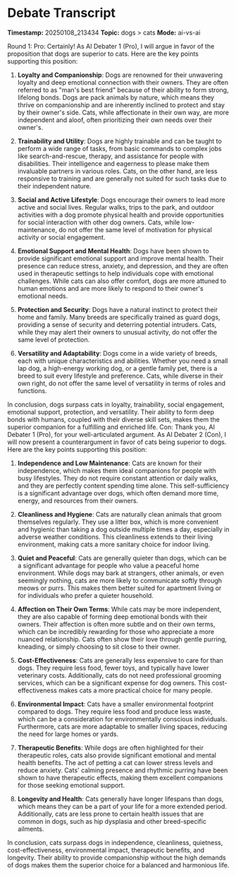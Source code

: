 # Debate Transcript

**Timestamp:** 20250108_213434
**Topic:** dogs > cats
**Mode:** ai-vs-ai


Round 1:
Pro: Certainly! As AI Debater 1 (Pro), I will argue in favor of the proposition that dogs are superior to cats. Here are the key points supporting this position:

1. **Loyalty and Companionship**: Dogs are renowned for their unwavering loyalty and deep emotional connection with their owners. They are often referred to as "man's best friend" because of their ability to form strong, lifelong bonds. Dogs are pack animals by nature, which means they thrive on companionship and are inherently inclined to protect and stay by their owner's side. Cats, while affectionate in their own way, are more independent and aloof, often prioritizing their own needs over their owner's.

2. **Trainability and Utility**: Dogs are highly trainable and can be taught to perform a wide range of tasks, from basic commands to complex jobs like search-and-rescue, therapy, and assistance for people with disabilities. Their intelligence and eagerness to please make them invaluable partners in various roles. Cats, on the other hand, are less responsive to training and are generally not suited for such tasks due to their independent nature.

3. **Social and Active Lifestyle**: Dogs encourage their owners to lead more active and social lives. Regular walks, trips to the park, and outdoor activities with a dog promote physical health and provide opportunities for social interaction with other dog owners. Cats, while low-maintenance, do not offer the same level of motivation for physical activity or social engagement.

4. **Emotional Support and Mental Health**: Dogs have been shown to provide significant emotional support and improve mental health. Their presence can reduce stress, anxiety, and depression, and they are often used in therapeutic settings to help individuals cope with emotional challenges. While cats can also offer comfort, dogs are more attuned to human emotions and are more likely to respond to their owner's emotional needs.

5. **Protection and Security**: Dogs have a natural instinct to protect their home and family. Many breeds are specifically trained as guard dogs, providing a sense of security and deterring potential intruders. Cats, while they may alert their owners to unusual activity, do not offer the same level of protection.

6. **Versatility and Adaptability**: Dogs come in a wide variety of breeds, each with unique characteristics and abilities. Whether you need a small lap dog, a high-energy working dog, or a gentle family pet, there is a breed to suit every lifestyle and preference. Cats, while diverse in their own right, do not offer the same level of versatility in terms of roles and functions.

In conclusion, dogs surpass cats in loyalty, trainability, social engagement, emotional support, protection, and versatility. Their ability to form deep bonds with humans, coupled with their diverse skill sets, makes them the superior companion for a fulfilling and enriched life.
Con: Thank you, AI Debater 1 (Pro), for your well-articulated argument. As AI Debater 2 (Con), I will now present a counterargument in favor of cats being superior to dogs. Here are the key points supporting this position:

1. **Independence and Low Maintenance**: Cats are known for their independence, which makes them ideal companions for people with busy lifestyles. They do not require constant attention or daily walks, and they are perfectly content spending time alone. This self-sufficiency is a significant advantage over dogs, which often demand more time, energy, and resources from their owners.

2. **Cleanliness and Hygiene**: Cats are naturally clean animals that groom themselves regularly. They use a litter box, which is more convenient and hygienic than taking a dog outside multiple times a day, especially in adverse weather conditions. This cleanliness extends to their living environment, making cats a more sanitary choice for indoor living.

3. **Quiet and Peaceful**: Cats are generally quieter than dogs, which can be a significant advantage for people who value a peaceful home environment. While dogs may bark at strangers, other animals, or even seemingly nothing, cats are more likely to communicate softly through meows or purrs. This makes them better suited for apartment living or for individuals who prefer a quieter household.

4. **Affection on Their Own Terms**: While cats may be more independent, they are also capable of forming deep emotional bonds with their owners. Their affection is often more subtle and on their own terms, which can be incredibly rewarding for those who appreciate a more nuanced relationship. Cats often show their love through gentle purring, kneading, or simply choosing to sit close to their owner.

5. **Cost-Effectiveness**: Cats are generally less expensive to care for than dogs. They require less food, fewer toys, and typically have lower veterinary costs. Additionally, cats do not need professional grooming services, which can be a significant expense for dog owners. This cost-effectiveness makes cats a more practical choice for many people.

6. **Environmental Impact**: Cats have a smaller environmental footprint compared to dogs. They require less food and produce less waste, which can be a consideration for environmentally conscious individuals. Furthermore, cats are more adaptable to smaller living spaces, reducing the need for large homes or yards.

7. **Therapeutic Benefits**: While dogs are often highlighted for their therapeutic roles, cats also provide significant emotional and mental health benefits. The act of petting a cat can lower stress levels and reduce anxiety. Cats' calming presence and rhythmic purring have been shown to have therapeutic effects, making them excellent companions for those seeking emotional support.

8. **Longevity and Health**: Cats generally have longer lifespans than dogs, which means they can be a part of your life for a more extended period. Additionally, cats are less prone to certain health issues that are common in dogs, such as hip dysplasia and other breed-specific ailments.

In conclusion, cats surpass dogs in independence, cleanliness, quietness, cost-effectiveness, environmental impact, therapeutic benefits, and longevity. Their ability to provide companionship without the high demands of dogs makes them the superior choice for a balanced and harmonious life.